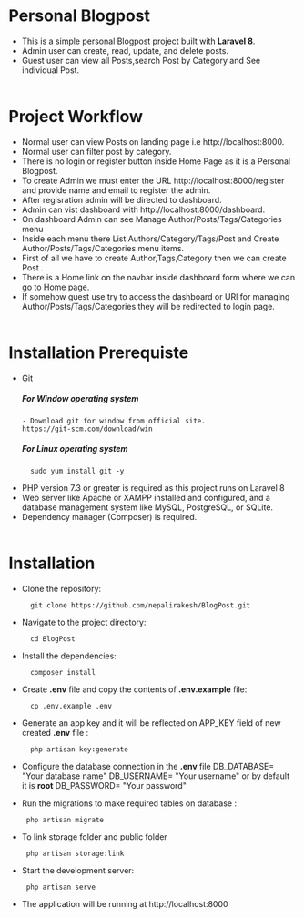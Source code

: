 # Personal Blogpost

- This is a simple personal Blogpost project built with **Laravel 8**. 
- Admin user can create, read, update, and delete posts.
- Guest user can view all Posts,search Post by Category and See individual Post.
<br><br>

# Project Workflow
- Normal user can view Posts on landing page i.e http://localhost:8000.
- Normal user can filter post by category.
- There is no login or register button inside Home Page as it is a Personal Blogpost.
- To create Admin we must enter the URL http://localhost:8000/register and provide name and email to register the admin.
- After regisration admin will be directed to dashboard.
- Admin can vist dashboard with http://localhost:8000/dashboard.
- On dashboard Admin can see Manage Author/Posts/Tags/Categories menu
- Inside each menu  there List Authors/Category/Tags/Post and Create  Author/Posts/Tags/Categories menu items.
- First of all we have to create Author,Tags,Category then we can create Post .
- There is a Home link on the navbar inside dashboard form where we can go to Home page.
- If somehow guest use try to access the dashboard or URl for managing Author/Posts/Tags/Categories they will be redirected to login page.
<br><br>



# Installation Prerequiste
- Git
     ##### For Window operating system
      - Download git for window from official site.
      https://git-scm.com/download/win


     ##### For Linux operating system 
        sudo yum install git -y

- PHP version 7.3 or greater is required as this project runs on Laravel 8
- Web server like Apache or XAMPP installed and configured, and a database management system like MySQL, PostgreSQL, or SQLite.
- Dependency manager (Composer) is required.
 <br><br>

                    
# Installation
- Clone the repository:
 
        git clone https://github.com/nepalirakesh/BlogPost.git

- Navigate to the project directory:

        cd BlogPost

- Install the dependencies:

        composer install

- Create **.env** file and copy the contents of **.env.example** file:

        cp .env.example .env

- Generate an app key and it will be reflected on APP_KEY field of new created **.env** file :

        php artisan key:generate

- Configure the database connection in the **.env** file
        DB_DATABASE= "Your database name"
        DB_USERNAME= "Your username" or by default it is **root**
        DB_PASSWORD= "Your password"

- Run the migrations to make required tables on database :

       php artisan migrate
       
- To link storage folder and public folder

       php artisan storage:link

- Start the development server: 

       php artisan serve

- The application will be running at http://localhost:8000





